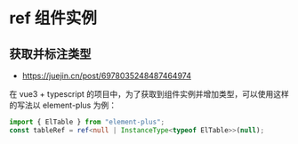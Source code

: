 # ref 组件实例

## 获取并标注类型

- https://juejin.cn/post/6978035248487464974

在 vue3 + typescript 的项目中，为了获取到组件实例并增加类型，可以使用这样的写法以 element-plus 为例：

```ts
import { ElTable } from "element-plus";
const tableRef = ref<null | InstanceType<typeof ElTable>>(null);
```

